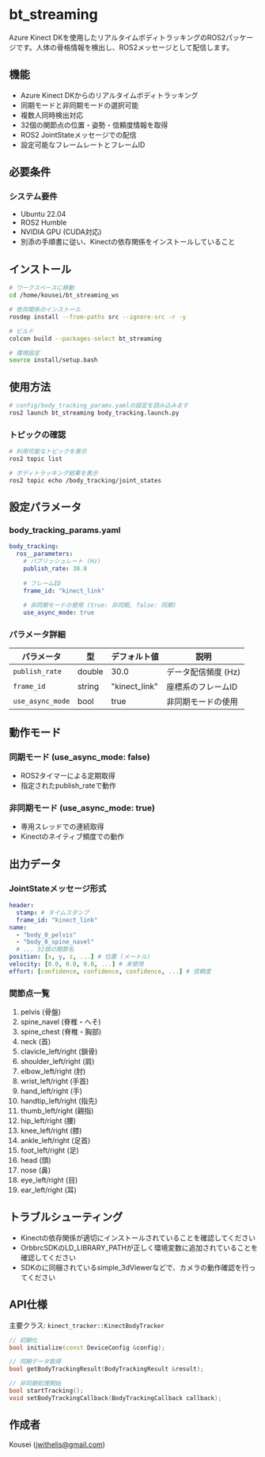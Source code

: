 # bt_streaming

Azure Kinect DKを使用したリアルタイムボディトラッキングのROS2パッケージです。人体の骨格情報を検出し、ROS2メッセージとして配信します。

## 機能

- Azure Kinect DKからのリアルタイムボディトラッキング
- 同期モードと非同期モードの選択可能
- 複数人同時検出対応
- 32個の関節点の位置・姿勢・信頼度情報を取得
- ROS2 JointStateメッセージでの配信
- 設定可能なフレームレートとフレームID

## 必要条件

### システム要件
- Ubuntu 22.04
- ROS2 Humble
- NVIDIA GPU (CUDA対応)
- 別添の手順書に従い、Kinectの依存関係をインストールしていること

## インストール

```bash
# ワークスペースに移動
cd /home/kousei/bt_streaming_ws

# 依存関係のインストール
rosdep install --from-paths src --ignore-src -r -y

# ビルド
colcon build --packages-select bt_streaming

# 環境設定
source install/setup.bash
```

## 使用方法

```bash
# config/body_tracking_params.yamlの設定を読み込みます
ros2 launch bt_streaming body_tracking.launch.py
```

### トピックの確認

```bash
# 利用可能なトピックを表示
ros2 topic list

# ボディトラッキング結果を表示
ros2 topic echo /body_tracking/joint_states
```

## 設定パラメータ

### body_tracking_params.yaml

```yaml
body_tracking:
  ros__parameters:
    # パブリッシュレート (Hz)
    publish_rate: 30.0
    
    # フレームID
    frame_id: "kinect_link"
    
    # 非同期モードの使用 (true: 非同期, false: 同期)
    use_async_mode: true
```

### パラメータ詳細

| パラメータ | 型 | デフォルト値 | 説明 |
|-----------|-----|-------------|------|
| `publish_rate` | double | 30.0 | データ配信頻度 (Hz) |
| `frame_id` | string | "kinect_link" | 座標系のフレームID |
| `use_async_mode` | bool | true | 非同期モードの使用 |

## 動作モード

### 同期モード (use_async_mode: false)
- ROS2タイマーによる定期取得
- 指定されたpublish_rateで動作

### 非同期モード (use_async_mode: true)
- 専用スレッドでの連続取得
- Kinectのネイティブ頻度での動作

## 出力データ

### JointStateメッセージ形式

```yaml
header:
  stamp: # タイムスタンプ
  frame_id: "kinect_link"
name: 
  - "body_0_pelvis"
  - "body_0_spine_navel"
  # ... 32個の関節名
position: [x, y, z, ...] # 位置 (メートル)
velocity: [0.0, 0.0, 0.0, ...] # 未使用
effort: [confidence, confidence, confidence, ...] # 信頼度
```

### 関節点一覧

1. pelvis (骨盤)
2. spine_navel (脊椎・へそ)
3. spine_chest (脊椎・胸部)
4. neck (首)
5. clavicle_left/right (鎖骨)
6. shoulder_left/right (肩)
7. elbow_left/right (肘)
8. wrist_left/right (手首)
9. hand_left/right (手)
10. handtip_left/right (指先)
11. thumb_left/right (親指)
12. hip_left/right (腰)
13. knee_left/right (膝)
14. ankle_left/right (足首)
15. foot_left/right (足)
16. head (頭)
17. nose (鼻)
18. eye_left/right (目)
19. ear_left/right (耳)

## トラブルシューティング
- Kinectの依存関係が適切にインストールされていることを確認してください
- OrbbrcSDKのLD_LIBRARY_PATHが正しく環境変数に追加されていることを確認してください
- SDKのに同梱されているsimple_3dViewerなどで、カメラの動作確認を行ってください

## API仕様

主要クラス: `kinect_tracker::KinectBodyTracker`

```cpp
// 初期化
bool initialize(const DeviceConfig &config);

// 同期データ取得
bool getBodyTrackingResult(BodyTrackingResult &result);

// 非同期処理開始
bool startTracking();
void setBodyTrackingCallback(BodyTrackingCallback callback);
```

## 作成者

Kousei (jwithelis@gmail.com)